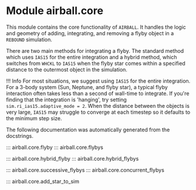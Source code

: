 # Module airball.core

This module contains the core functionality of `AIRBALL`. It handles the logic and geometry of adding, integrating, and removing a flyby object in a `REBOUND` simulation.

There are two main methods for integrating a flyby. The standard method which uses `IAS15` for the entire integration and a hybrid method, which switches from `WHCKL` to `IAS15` when the flyby star comes within a specified distance to the outermost object in the simulation.

!!! Info
    For most situations, we suggest using `IAS15` for the entire integration. For a 3-body system (Sun, Neptune, and flyby star), a typical flyby interaction often takes less than a second of wall-time to integrate. If you're finding that the integration is 'hanging', try setting `sim.ri_ias15.adaptive_mode = 2`. When the distance between the objects is very large, `IAS15` may struggle to converge at each timestep so it defaults to the minimum step size.

The following documentation was automatically generated from the docstrings.


::: airball.core.flyby
::: airball.core.flybys

::: airball.core.hybrid_flyby
::: airball.core.hybrid_flybys

::: airball.core.successive_flybys
::: airball.core.concurrent_flybys

::: airball.core.add_star_to_sim

